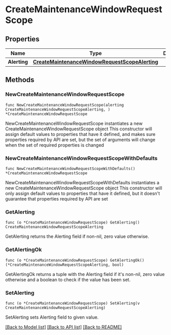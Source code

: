 # CreateMaintenanceWindowRequestScope

## Properties

Name | Type | Description | Notes
------------ | ------------- | ------------- | -------------
**Alerting** | [**CreateMaintenanceWindowRequestScopeAlerting**](CreateMaintenanceWindowRequestScopeAlerting.md) |  | 

## Methods

### NewCreateMaintenanceWindowRequestScope

`func NewCreateMaintenanceWindowRequestScope(alerting CreateMaintenanceWindowRequestScopeAlerting, ) *CreateMaintenanceWindowRequestScope`

NewCreateMaintenanceWindowRequestScope instantiates a new CreateMaintenanceWindowRequestScope object
This constructor will assign default values to properties that have it defined,
and makes sure properties required by API are set, but the set of arguments
will change when the set of required properties is changed

### NewCreateMaintenanceWindowRequestScopeWithDefaults

`func NewCreateMaintenanceWindowRequestScopeWithDefaults() *CreateMaintenanceWindowRequestScope`

NewCreateMaintenanceWindowRequestScopeWithDefaults instantiates a new CreateMaintenanceWindowRequestScope object
This constructor will only assign default values to properties that have it defined,
but it doesn't guarantee that properties required by API are set

### GetAlerting

`func (o *CreateMaintenanceWindowRequestScope) GetAlerting() CreateMaintenanceWindowRequestScopeAlerting`

GetAlerting returns the Alerting field if non-nil, zero value otherwise.

### GetAlertingOk

`func (o *CreateMaintenanceWindowRequestScope) GetAlertingOk() (*CreateMaintenanceWindowRequestScopeAlerting, bool)`

GetAlertingOk returns a tuple with the Alerting field if it's non-nil, zero value otherwise
and a boolean to check if the value has been set.

### SetAlerting

`func (o *CreateMaintenanceWindowRequestScope) SetAlerting(v CreateMaintenanceWindowRequestScopeAlerting)`

SetAlerting sets Alerting field to given value.



[[Back to Model list]](../README.md#documentation-for-models) [[Back to API list]](../README.md#documentation-for-api-endpoints) [[Back to README]](../README.md)


